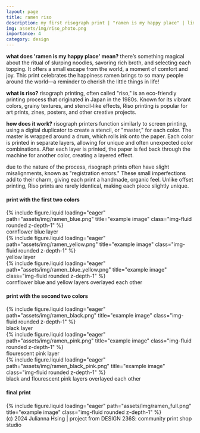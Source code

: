 ```yaml
---
layout: page
title: ramen riso
description: my first risograph print | "ramen is my happy place" | limited edition
img: assets/img/riso_photo.png
importance: 4
category: design
---
```


**what does 'ramen is my happy place' mean?** there’s something magical about the ritual of slurping noodles, savoring rich broth, and selecting each topping. It offers a small escape from the world, a moment of comfort and joy. This print celebrates the happiness ramen brings to so many people around the world—a reminder to cherish the little things in life!

**what is riso?** risograph printing, often called "riso," is an eco-friendly printing process that originated in Japan in the 1980s. Known for its vibrant colors, grainy textures, and stencil-like effects, Riso printing is popular for art prints, zines, posters, and other creative projects.

**how does it work?** risograph printers function similarly to screen printing, using a digital duplicator to create a stencil, or "master," for each color. The master is wrapped around a drum, which rolls ink onto the paper. Each color is printed in separate layers, allowing for unique and often unexpected color combinations. After each layer is printed, the paper is fed back through the machine for another color, creating a layered effect.

due to the nature of the process, risograph prints often have slight misalignments, known as "registration errors." These small imperfections add to their charm, giving each print a handmade, organic feel. Unlike offset printing, Riso prints are rarely identical, making each piece slightly unique.

#### **print with the first two colors**
<div class="row">
    <div class="col-sm mt-3 mt-md-0">
        {% include figure.liquid loading="eager" path="assets/img/ramen_blue.png" title="example image" class="img-fluid rounded z-depth-1" %}
        <div class="caption mt-2">cornflower blue layer</div>
    </div>
    <div class="col-sm mt-3 mt-md-0">
        {% include figure.liquid loading="eager" path="assets/img/ramen_yellow.png" title="example image" class="img-fluid rounded z-depth-1" %}
        <div class="caption mt-2">yellow layer</div>
    </div>
    <div class="col-sm mt-3 mt-md-0">
        {% include figure.liquid loading="eager" path="assets/img/ramen_blue_yellow.png" title="example image" class="img-fluid rounded z-depth-1" %}
        <div class="caption mt-2">cornflower blue and yellow layers overlayed each other</div>
    </div>
</div>

#### **print with the second two colors**
<div class="row">
    <div class="col-sm mt-3 mt-md-0">
        {% include figure.liquid loading="eager" path="assets/img/ramen_black.png" title="example image" class="img-fluid rounded z-depth-1" %}
        <div class="caption mt-2">black layer</div>
    </div>
    <div class="col-sm mt-3 mt-md-0">
        {% include figure.liquid loading="eager" path="assets/img/ramen_pink.png" title="example image" class="img-fluid rounded z-depth-1" %}
        <div class="caption mt-2">flourescent pink layer</div>
    </div>
    <div class="col-sm mt-3 mt-md-0">
        {% include figure.liquid loading="eager" path="assets/img/ramen_black_pink.png" title="example image" class="img-fluid rounded z-depth-1" %}
        <div class="caption mt-2">black and flourescent pink layers overlayed each other</div>
    </div>
</div>

#### **final print**
<div class="row">
    <div class="col-sm mt-3 mt-md-0">
        {% include figure.liquid loading="eager" path="assets/img/ramen_full.png" title="example image" class="img-fluid rounded z-depth-1" %}
    </div>
</div>
<div class="caption">
    (c) 2024 Julianna Hsing | project from DESIGN 236S: community print shop studio
</div>
